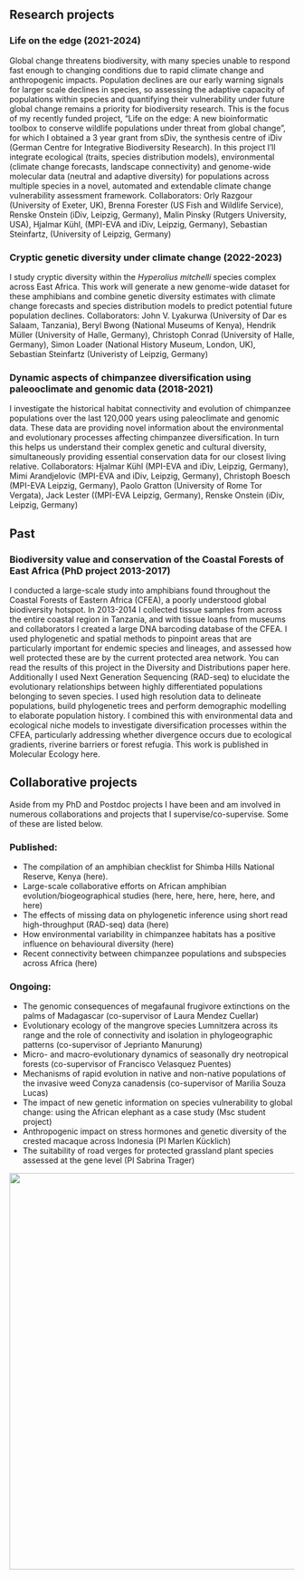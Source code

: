## Research projects
### Life on the edge (2021-2024)
Global change threatens biodiversity, with many species unable to respond fast enough to changing conditions due to rapid climate change and anthropogenic impacts. Population declines are our early warning signals for larger scale declines in species, so assessing the adaptive capacity of populations within species and quantifying their vulnerability under future global change remains a priority for biodiversity research. This is the focus of my recently funded project, “Life on the edge: A new bioinformatic toolbox to conserve wildlife populations under threat from global change”, for which I obtained a 3 year grant from sDiv, the synthesis centre of iDiv (German Centre for Integrative Biodiversity Research). In this project I’ll integrate ecological (traits, species distribution models), environmental (climate change forecasts, landscape connectivity) and genome-wide molecular data (neutral and adaptive diversity) for populations across multiple species in a novel, automated and extendable climate change vulnerability assessment framework. Collaborators: Orly Razgour (University of Exeter, UK), Brenna Forester (US Fish and Wildlife Service), Renske Onstein (iDiv, Leipzig, Germany), Malin Pinsky (Rutgers University, USA), Hjalmar Kühl, (MPI-EVA and iDiv, Leipzig, Germany), Sebastian Steinfartz, (University of Leipzig, Germany)

### Cryptic genetic diversity under climate change (2022-2023)
I study cryptic diversity within the _Hyperolius mitchelli_ species complex across East Africa. This work will generate a new genome-wide dataset for these amphibians and combine genetic diversity estimates with climate change forecasts and species distribution models to predict potential future population declines.
Collaborators: John V. Lyakurwa (University of Dar es Salaam, Tanzania), Beryl Bwong (National Museums of Kenya), Hendrik Müller (University of Halle, Germany), Christoph Conrad (University of Halle, Germany), Simon Loader (National History Museum, London, UK), Sebastian Steinfartz (Univeristy of Leipzig, Germany)

### Dynamic aspects of chimpanzee diversification using paleooclimate and genomic data (2018-2021)
I investigate the historical habitat connectivity and evolution of chimpanzee populations over the last 120,000 years using paleoclimate and genomic data. These data are providing novel information about the environmental and evolutionary processes affecting chimpanzee diversification. In turn this helps us understand their complex genetic and cultural diversity, simultaneously providing essential conservation data for our closest living relative.
Collaborators: Hjalmar Kühl (MPI-EVA and iDiv, Leipzig, Germany), Mimi Arandjelovic (MPI-EVA and iDiv, Leipzig, Germany), Christoph Boesch (MPI-EVA Leipzig, Germany), Paolo Gratton (University of Rome Tor Vergata), Jack Lester ((MPI-EVA Leipzig, Germany), Renske Onstein (iDiv, Leipzig, Germany)

## Past 
### Biodiversity value and conservation of the Coastal Forests of East Africa (PhD project 2013-2017)
I conducted a large-scale study into amphibians found throughout the Coastal Forests of Eastern Africa (CFEA), a poorly understood global biodiversity hotspot. In 2013-2014 I collected tissue samples from across the entire coastal region in Tanzania, and with tissue loans from museums and collaborators I created a large DNA barcoding database of the CFEA. I used phylogenetic and spatial methods to pinpoint areas that are particularly important for endemic species and lineages, and assessed how well protected these are by the current protected area network. You can read the results of this project in the Diversity and Distributions paper here. Additionally I used Next Generation Sequencing (RAD-seq) to elucidate the evolutionary relationships between highly differentiated populations belonging to seven species. I used high resolution data to delineate populations, build phylogenetic trees and perform demographic modelling to elaborate population history. I combined this with environmental data and ecological niche models to investigate diversification processes within the CFEA, particularly addressing whether divergence occurs due to ecological gradients, riverine barriers or forest refugia. This work is published in Molecular Ecology here.


## Collaborative projects
Aside from my PhD and Postdoc projects I have been and am involved in numerous collaborations and projects that I supervise/co-supervise. Some of these are listed below.

### Published:
* The compilation of an amphibian checklist for Shimba Hills National Reserve, Kenya (here).
* Large-scale collaborative efforts on African amphibian evolution/biogeographical studies (here, here, here, here, here, and here)
* The effects of missing data on phylogenetic inference using short read high-throughput (RAD-seq) data (here)
* How environmental variability in chimpanzee habitats has a positive influence on behavioural diversity (here)
* Recent connectivity between chimpanzee populations and subspecies across Africa (here)

### Ongoing:
* The genomic consequences of megafaunal frugivore extinctions on the palms of Madagascar (co-supervisor of Laura Mendez Cuellar)
* Evolutionary ecology of the mangrove species Lumnitzera across its range and the role of connectivity and isolation in phylogeographic patterns (co-supervisor of Jeprianto Manurung)
* Micro- and macro-evolutionary dynamics of seasonally dry neotropical forests (co-supervisor of Francisco Velasquez Puentes)
* Mechanisms of rapid evolution in native and non-native populations of the invasive weed Conyza canadensis (co-supervisor of Marilia Souza Lucas)
* The impact of new genetic information on species vulnerability to global change: using the African elephant as a case study (Msc student project)
* Anthropogenic impact on stress hormones and genetic diversity of the crested macaque across Indonesia (PI Marlen Kücklich)
* The suitability of road verges for protected grassland plant species assessed at the gene level (PI Sabrina Trager)


<img src="https://cd-barratt.github.io/H. mitchelli_Kibasira.jpg"  align="center" width="700">

